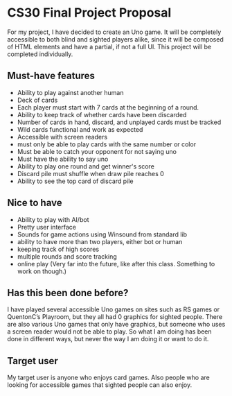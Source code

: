 # CS30 Final Project Proposal

For my project, I have decided to create an Uno game. It will be completely accessible to both blind and sighted players alike, since it will be composed of HTML elements and have a partial, if not a full UI. This project will be completed individually.

## Must-have features

- Ability to play against another human
- Deck of cards
- Each player must start with 7 cards at the beginning of a round.
- Ability to keep track of whether cards have been discarded
- Number of cards in hand, discard, and unplayed cards must be tracked
- Wild cards functional and work as expected
- Accessible with screen readers
- must only be able to play cards with the same number or color
- Must be able to catch your opponent for not saying uno
- Must have the ability to say uno
- Ability to play one round and get winner's score
- Discard pile must shuffle when draw pile reaches 0
- Ability to see the top card of discard pile

## Nice to have

- Ability to play with AI/bot
- Pretty user interface
- Sounds for game actions using Winsound from standard lib
- ability to have more than two players, either bot or human
- keeping track of high scores
- multiple rounds and score tracking
- online play (Very far into the future, like after this class. Something to work on though.)

## Has this been done before?

I have played several accessible Uno games on sites such as RS games or QuentonC’s Playroom, but they all had 0 graphics for sighted people. There are also various Uno games that only have graphics, but someone who uses a screen reader would not be able to play. So what I am doing has been done in different ways, but never the way I am doing it or want to do it.

## Target user

My target user is anyone who enjoys card games. Also people who are looking for accessible games that sighted people can also enjoy.
